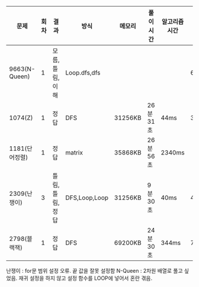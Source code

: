 

| 문제           | 회차 | 결과 | 방식   | 메모리  | 풀이 시간 | 알고리즘 시간 | 코드 길이 |
| -------------- | ---- | ---- | ------ | ------- | --------- | ------------- | --------- |
| 9663(N-Queen)  | 1    | 모름,틀림,이해 | Loop.dfs,dfs   |         |           |               | 685B      |
| 1074(Z)        | 1    | 정답 | DFS    | 31256KB | 26분 31초 | 44ms          | 333B      |
| 1181(단어정렬) | 1    | 정답 | matrix | 35868KB | 26분 56초 | 2340ms        |           |
| 2309(난쟁이)   | 3   | 틀림,틀림,정답 | DFS,Loop,Loop    |   31256KB     |    9분 30초    |     40ms  |    460B      |
| 2798(블랙잭)   | 1    | 정답 | DFS    | 69200KB | 24분 30초 | 344ms         | 702B     |

난쟁이 : for문 범위 설정 오류. 끝 값을 잘못 설정함
N-Queen : 2차원 배열로 풀고 싶었음. 재귀 설정을 하지 않고 설정 함수를 LOOP에 넣어서 혼란 겪음.

